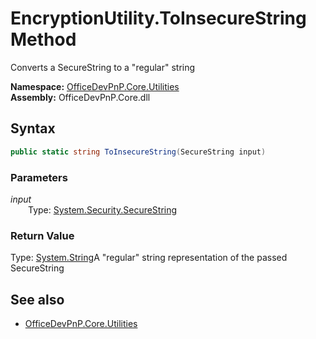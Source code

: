 # EncryptionUtility.ToInsecureString Method  
Converts a SecureString to a "regular" string  

**Namespace:** [OfficeDevPnP.Core.Utilities](OfficeDevPnP.Core.Utilities.md)  
**Assembly:** OfficeDevPnP.Core.dll  
## Syntax
```C#
public static string ToInsecureString(SecureString input)
```
### Parameters
*input*  
&emsp;&emsp;Type: [System.Security.SecureString](System.Security.SecureString.md) 
&emsp;&emsp;  
  
### Return Value
Type: [System.String](System.String.md 
)A "regular" string representation of the passed SecureString

## See also
- [OfficeDevPnP.Core.Utilities](OfficeDevPnP.Core.Utilities.md)
